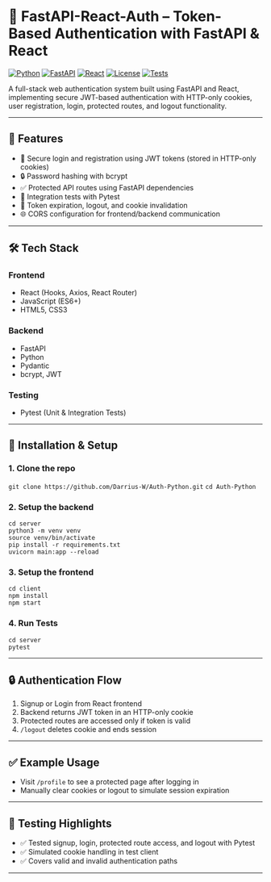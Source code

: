# 🔐 FastAPI-React-Auth – Token-Based Authentication with FastAPI & React

[![Python](https://img.shields.io/badge/Python-3.10+-blue)](https://www.python.org/)
[![FastAPI](https://img.shields.io/badge/FastAPI-0.95-green)](https://fastapi.tiangolo.com/)
[![React](https://img.shields.io/badge/React-18.2-blue)](https://reactjs.org/)
[![License](https://img.shields.io/badge/License-MIT-green)](LICENSE)
[![Tests](https://img.shields.io/badge/tests-passing-brightgreen)](https://github.com/Darrius-W/Auth-Python/actions)

A full-stack web authentication system built using FastAPI and React, implementing secure JWT-based authentication with HTTP-only cookies, user registration, login, protected routes, and logout functionality.

---

## 🚀 Features

- 🔐 Secure login and registration using JWT tokens (stored in HTTP-only cookies)
- 🔒 Password hashing with bcrypt
- ✅ Protected API routes using FastAPI dependencies
- 🧪 Integration tests with Pytest
- 🎯 Token expiration, logout, and cookie invalidation
- 🌐 CORS configuration for frontend/backend communication

---

## 🛠️ Tech Stack

### Frontend

- React (Hooks, Axios, React Router)
- JavaScript (ES6+)
- HTML5, CSS3

### Backend

- FastAPI
- Python
- Pydantic
- bcrypt, JWT

### Testing

- Pytest (Unit & Integration Tests)

---

## 🔧 Installation & Setup

### 1. Clone the repo

`git clone https://github.com/Darrius-W/Auth-Python.git`
`cd Auth-Python`

### 2. Setup the backend

`cd server`  
`python3 -m venv venv`  
`source venv/bin/activate`  
`pip install -r requirements.txt`  
`uvicorn main:app --reload`

### 3. Setup the frontend

`cd client`  
`npm install`  
`npm start`

### 4. Run Tests

`cd server`  
`pytest`

---

## 🔒 Authentication Flow

1. Signup or Login from React frontend
2. Backend returns JWT token in an HTTP-only cookie
3. Protected routes are accessed only if token is valid
4. `/logout` deletes cookie and ends session

---

## ✅ Example Usage

- Visit `/profile` to see a protected page after logging in
- Manually clear cookies or logout to simulate session expiration

---

## 🧪 Testing Highlights

- ✅ Tested signup, login, protected route access, and logout with Pytest
- ✅ Simulated cookie handling in test client
- ✅ Covers valid and invalid authentication paths

---
